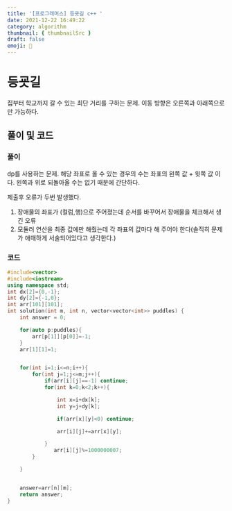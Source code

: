 ```yaml
---
title: '[프로그래머스] 등굣길 c++ '
date: 2021-12-22 16:49:22
category: algorithm
thumbnail: { thumbnailSrc }
draft: false
emoji: 🏫
---
```


# 등굣길

집부터 학교까지 갈 수 있는 최단 거리를 구하는 문제. 이동 방향은 오른쪽과 아래쪽으로만 가능하다.

## 풀이 및 코드

### 풀이

dp를 사용하는 문제. 해당 좌표로 올 수 있는 경우의 수는 좌표의 왼쪽 값 + 윗쪽 값 이다. 왼쪽과 위로 되돌아올 수는 없기 때문에 간단하다.

제출후 오류가 두번 발생했다.

1. 장애물의 좌표가 (컬럼,행)으로 주어졌는데 순서를 바꾸어서 장애물을 체크해서 생긴 오류
2. 모듈러 연산을 최종 값에만 해줬는데 각 좌표의 값마다 해 주어야 한다(솔직히 문제가 애매하게 서술되어있다고 생각한다.)

### 코드

```cpp
#include<vector>
#include<iostream>
using namespace std;
int dx[2]={0,-1};
int dy[2]={-1,0};
int arr[101][101];
int solution(int m, int n, vector<vector<int>> puddles) {
    int answer = 0;

    for(auto p:puddles){
        arr[p[1]][p[0]]=-1;
    }
    arr[1][1]=1;


    for(int i=1;i<=n;i++){
        for(int j=1;j<=m;j++){
            if(arr[i][j]==-1) continue;
            for(int k=0;k<2;k++){

                int x=i+dx[k];
                int y=j+dy[k];

                if(arr[x][y]<0) continue;

                arr[i][j]+=arr[x][y];

            }
               arr[i][j]%=1000000007;
        }

    }


    answer=arr[n][m];
    return answer;
}

```
